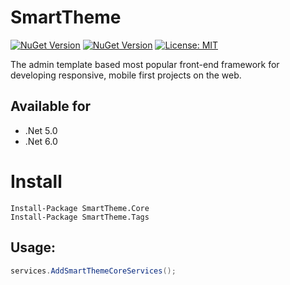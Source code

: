 # SmartTheme

[![NuGet Version](https://img.shields.io/nuget/v/SmartTheme.Core.svg?style=flat)](https://www.nuget.org/packages/SmartTheme.Core/)
[![NuGet Version](https://img.shields.io/nuget/v/SmartTheme.Tags.svg?style=flat)](https://www.nuget.org/packages/SmartTheme.Tags/)
[![License: MIT](https://img.shields.io/badge/License-MIT-blue.svg)](https://raw.githubusercontent.com/Cyrus-Sushiant/SmartTheme/master/LICENSE)

The admin template based most popular front-end framework for developing responsive, mobile first projects on the web.

## Available for
* .Net 5.0
* .Net 6.0

# Install
```
Install-Package SmartTheme.Core
Install-Package SmartTheme.Tags
```

## Usage:
```csharp
services.AddSmartThemeCoreServices();
```